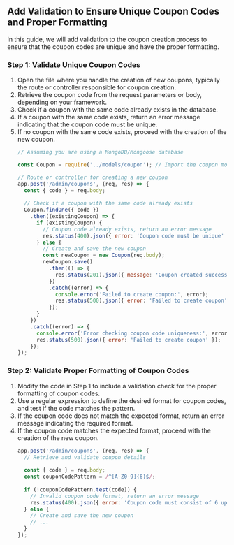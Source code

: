 

## Add Validation to Ensure Unique Coupon Codes and Proper Formatting

In this guide, we will add validation to the coupon creation process to ensure that the coupon codes are unique and have the proper formatting.

### Step 1: Validate Unique Coupon Codes

1. Open the file where you handle the creation of new coupons, typically the route or controller responsible for coupon creation.
2. Retrieve the coupon code from the request parameters or body, depending on your framework.
3. Check if a coupon with the same code already exists in the database.
4. If a coupon with the same code exists, return an error message indicating that the coupon code must be unique.
5. If no coupon with the same code exists, proceed with the creation of the new coupon.
   ```javascript
   // Assuming you are using a MongoDB/Mongoose database
   
   const Coupon = require('../models/coupon'); // Import the coupon model
   
   // Route or controller for creating a new coupon
   app.post('/admin/coupons', (req, res) => {
     const { code } = req.body;
     
     // Check if a coupon with the same code already exists
     Coupon.findOne({ code })
       .then((existingCoupon) => {
         if (existingCoupon) {
           // Coupon code already exists, return an error message
           res.status(400).json({ error: 'Coupon code must be unique' });
         } else {
           // Create and save the new coupon
           const newCoupon = new Coupon(req.body);
           newCoupon.save()
             .then(() => {
               res.status(201).json({ message: 'Coupon created successfully' });
             })
             .catch((error) => {
               console.error('Failed to create coupon:', error);
               res.status(500).json({ error: 'Failed to create coupon' });
             });
         }
       })
       .catch((error) => {
         console.error('Error checking coupon code uniqueness:', error);
         res.status(500).json({ error: 'Failed to create coupon' });
       });
   });
   ```

### Step 2: Validate Proper Formatting of Coupon Codes

1. Modify the code in Step 1 to include a validation check for the proper formatting of coupon codes.
2. Use a regular expression to define the desired format for coupon codes, and test if the code matches the pattern.
3. If the coupon code does not match the expected format, return an error message indicating the required format.
4. If the coupon code matches the expected format, proceed with the creation of the new coupon.
   ```javascript
   app.post('/admin/coupons', (req, res) => {
     // Retrieve and validate coupon details
     
     const { code } = req.body;
     const couponCodePattern = /^[A-Z0-9]{6}$/;
     
     if (!couponCodePattern.test(code)) {
       // Invalid coupon code format, return an error message
       res.status(400).json({ error: 'Coupon code must consist of 6 uppercase alphanumeric characters' });
     } else {
       // Create and save the new coupon
       // ...
     }
   });
   ```

